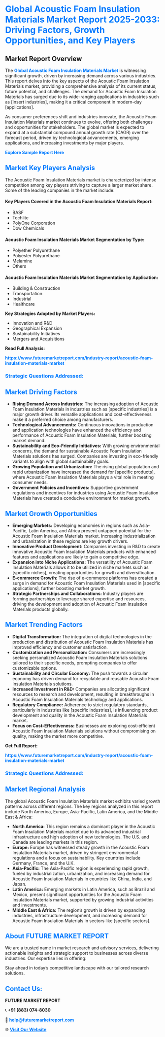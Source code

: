 <h1 style="color: #007BFF;">Global Acoustic Foam Insulation Materials Market Report 2025-2033: Driving Factors, Growth Opportunities, and Key Players</h1>

<section id="overview">
<h2>Market Report Overview</h2>
<p>The <a href="https://www.futuremarketreport.com/industry-report/acoustic-foam-insulation-materials-market" style="color: #007BFF; text-decoration: none;"><strong>Global Acoustic Foam Insulation Materials Market</strong></a> is witnessing significant growth, driven by increasing demand across various industries. This report delves into the key aspects of the Acoustic Foam Insulation Materials market, providing a comprehensive analysis of its current status, future potential, and challenges. The demand for Acoustic Foam Insulation Materials has surged due to its wide-ranging applications in industries such as [insert industries], making it a critical component in modern-day [applications].</p>
<p>As consumer preferences shift and industries innovate, the Acoustic Foam Insulation Materials market continues to evolve, offering both challenges and opportunities for stakeholders. The global market is expected to expand at a substantial compound annual growth rate (CAGR) over the forecast period, driven by technological advancements, emerging applications, and increasing investments by major players.</p>
</section>

<section id="overview">
<p><a href="https://www.futuremarketreport.com/request-sample/reportId=83243" style="color: #007BFF; text-decoration: none;"><strong>Explore Sample Report Here</strong></a></p>
</section>

<section id="key-players">
<h2 style="color: #007BFF;">Market Key Players Analysis</h2>
<p>The Acoustic Foam Insulation Materials market is characterized by intense competition among key players striving to capture a larger market share. Some of the leading companies in the market include:</p>
<h4>Key Players Covered in the Acoustic Foam Insulation Materials Report:</h4>
<ul><li>BASF</li><li>Techlite</li><li>PolyOne Corporation</li><li>Dow Chemicals</li></ul>
<h4>Acoustic Foam Insulation Materials Market Segmentation by Type:</h4>
<ul><li>Polyether Polyurethane</li><li>Polyester Polyurethane</li><li>Melamine</li><li>Others</li></ul>

<h4>Acoustic Foam Insulation Materials Market Segmentation by Application:</h4>
<ul><li>Building &amp; Construction</li><li>Transportation</li><li>Industrial</li><li>Healthcare</li></ul>
<p><strong>Key Strategies Adopted by Market Players:</strong></p>
<ul>
<li>Innovation and R&D</li>
<li>Geographical Expansion</li>
<li>Sustainability Initiatives</li>
<li>Mergers and Acquisitions</li>
</ul>
</section>

<section>
<p><strong>Read Full Analysis: </strong></p><a href="https://www.futuremarketreport.com/industry-report/acoustic-foam-insulation-materials-market" style="color: #007BFF; text-decoration: none;"><strong>https://www.futuremarketreport.com/industry-report/acoustic-foam-insulation-materials-market</strong></a>
<h3 style="color: #007BFF;">Strategic Questions Addressed:</h3>
</section>

<section id="driving-factors">
<h2 style="color: #007BFF;">Market Driving Factors</h2>
<ul>
<li><strong>Rising Demand Across Industries:</strong> The increasing adoption of Acoustic Foam Insulation Materials in industries such as [specific industries] is a major growth driver. Its versatile applications and cost-effectiveness make it a preferred choice among manufacturers.</li>
<li><strong>Technological Advancements:</strong> Continuous innovations in production and application technologies have enhanced the efficiency and performance of Acoustic Foam Insulation Materials, further boosting market demand.</li>
<li><strong>Sustainability and Eco-Friendly Initiatives:</strong> With growing environmental concerns, the demand for sustainable Acoustic Foam Insulation Materials solutions has surged. Companies are investing in eco-friendly variants to align with global sustainability goals.</li>
<li><strong>Growing Population and Urbanization:</strong> The rising global population and rapid urbanization have increased the demand for [specific products], where Acoustic Foam Insulation Materials plays a vital role in meeting consumer needs.</li>
<li><strong>Government Policies and Incentives:</strong> Supportive government regulations and incentives for industries using Acoustic Foam Insulation Materials have created a conducive environment for market growth.</li>
</ul>
</section>

<section id="growth-opportunities">
<h2 style="color: #007BFF;">Market Growth Opportunities</h2>
<ul>
<li><strong>Emerging Markets:</strong> Developing economies in regions such as Asia-Pacific, Latin America, and Africa present untapped potential for the Acoustic Foam Insulation Materials market. Increasing industrialization and urbanization in these regions are key growth drivers.</li>
<li><strong>Innovative Product Development:</strong> Companies investing in R&D to create innovative Acoustic Foam Insulation Materials products with enhanced features and applications are likely to gain a competitive edge.</li>
<li><strong>Expansion into Niche Applications:</strong> The versatility of Acoustic Foam Insulation Materials allows it to be utilized in niche markets such as [specific niches], creating opportunities for growth and diversification.</li>
<li><strong>E-commerce Growth:</strong> The rise of e-commerce platforms has created a surge in demand for Acoustic Foam Insulation Materials used in [specific applications], further boosting market growth.</li>
<li><strong>Strategic Partnerships and Collaborations:</strong> Industry players are forming partnerships to leverage shared expertise and resources, driving the development and adoption of Acoustic Foam Insulation Materials products globally.</li>
</ul>
</section>

<section id="trending-factors">
<h2 style="color: #007BFF;">Market Trending Factors</h2>
<ul>
<li><strong>Digital Transformation:</strong> The integration of digital technologies in the production and distribution of Acoustic Foam Insulation Materials has improved efficiency and customer satisfaction.</li>
<li><strong>Customization and Personalization:</strong> Consumers are increasingly seeking personalized Acoustic Foam Insulation Materials solutions tailored to their specific needs, prompting companies to offer customizable options.</li>
<li><strong>Sustainability and Circular Economy:</strong> The push towards a circular economy has driven demand for recyclable and reusable Acoustic Foam Insulation Materials solutions.</li>
<li><strong>Increased Investment in R&D:</strong> Companies are allocating significant resources to research and development, resulting in breakthroughs in Acoustic Foam Insulation Materials technology and applications.</li>
<li><strong>Regulatory Compliance:</strong> Adherence to strict regulatory standards, particularly in industries like [specific industries], is influencing product development and quality in the Acoustic Foam Insulation Materials market.</li>
<li><strong>Focus on Cost-Effectiveness:</strong> Businesses are exploring cost-efficient Acoustic Foam Insulation Materials solutions without compromising on quality, making the market more competitive.</li>
</ul>
</section>

<section>
<p><strong>Get Full Report: </strong></p><a href="https://www.futuremarketreport.com/industry-report/acoustic-foam-insulation-materials-market" style="color: #007BFF; text-decoration: none;"><strong>https://www.futuremarketreport.com/industry-report/acoustic-foam-insulation-materials-market</strong></a>
<h3 style="color: #007BFF;">Strategic Questions Addressed:</h3>
</section>


<section id="regional-analysis">
<h2 style="color: #007BFF;">Market Regional Analysis</h2>
<p>The global Acoustic Foam Insulation Materials market exhibits varied growth patterns across different regions. The key regions analyzed in this report include North America, Europe, Asia-Pacific, Latin America, and the Middle East & Africa:</p>
<ul>
<li><strong>North America:</strong> This region remains a dominant player in the Acoustic Foam Insulation Materials market due to its advanced industrial infrastructure and high adoption of new technologies. The U.S. and Canada are leading markets in this region.</li>
<li><strong>Europe:</strong> Europe has witnessed steady growth in the Acoustic Foam Insulation Materials market, driven by stringent environmental regulations and a focus on sustainability. Key countries include Germany, France, and the U.K.</li>
<li><strong>Asia-Pacific:</strong> The Asia-Pacific region is experiencing rapid growth, fueled by industrialization, urbanization, and increasing demand for Acoustic Foam Insulation Materials in countries like China, India, and Japan.</li>
<li><strong>Latin America:</strong> Emerging markets in Latin America, such as Brazil and Mexico, present significant opportunities for the Acoustic Foam Insulation Materials market, supported by growing industrial activities and investments.</li>
<li><strong>Middle East & Africa:</strong> The region’s growth is driven by expanding industries, infrastructure development, and increasing demand for Acoustic Foam Insulation Materials in sectors like [specific sectors].</li>
</ul>
</section>

<footer>
<h2 style="color: #007BFF;">About FUTURE MARKET REPORT</h2>
<p>We are a trusted name in market research and advisory services, delivering actionable insights and strategic support to businesses across diverse industries. Our expertise lies in offering:</p>

<p>Stay ahead in today’s competitive landscape with our tailored research solutions.</p>

<h2 style="color: #007BFF;">Contact Us:</h2>
<p><strong>FUTURE MARKET REPORT</strong></p>
<p>📞 <strong>+91 (883) 074-8030</strong></p>
<p>📧 <strong><a href="mailto:help@futuremarketreport.com" style="color: #007BFF;">help@futuremarketreport.com</a></strong></p>
<p>🌐 <strong><a href="https://www.futuremarketreport.com/" style="color: #007BFF;">Visit Our Website</a></strong></p>
</footer>